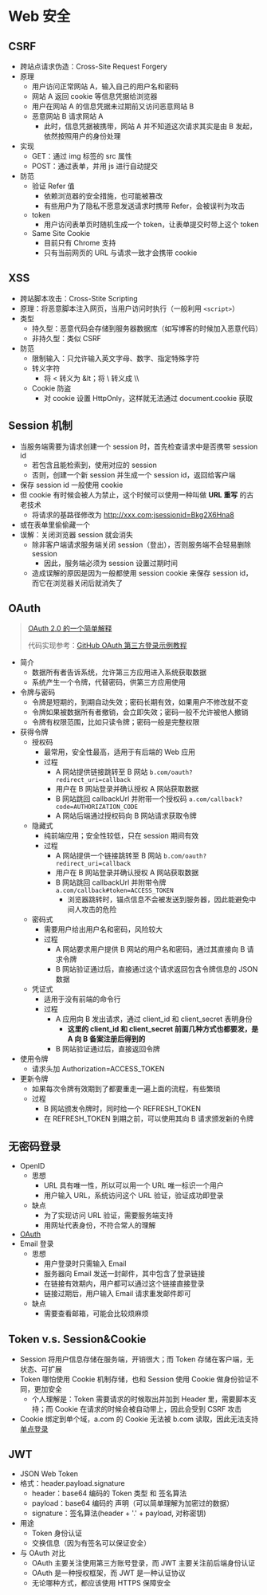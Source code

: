# Web 安全

## CSRF

- 跨站点请求伪造：Cross-Site Request Forgery
- 原理
  - 用户访问正常网站 A，输入自己的用户名和密码
  - 网站 A 返回 cookie 等信息凭据给浏览器
  - 用户在网站 A 的信息凭据未过期前又访问恶意网站 B
  - 恶意网站 B 请求网站 A
    - 此时，信息凭据被携带，网站 A 并不知道这次请求其实是由 B 发起，依然按照用户的身份处理
- 实现
  - GET：通过 img 标签的 src 属性
  - POST：通过表单，并用 js 进行自动提交
- 防范
  - 验证 Refer 值
    - 依赖浏览器的安全措施，也可能被篡改
    - 有些用户为了隐私不愿意发送请求时携带 Refer，会被误判为攻击
  - token
    - 用户访问表单页时随机生成一个 token，让表单提交时带上这个 token
  - Same Site Cookie
    - 目前只有 Chrome 支持
    - 只有当前网页的 URL 与请求一致才会携带 cookie

## XSS

- 跨站脚本攻击：Cross-Stite Scripting
- 原理：将恶意脚本注入网页，当用户访问时执行（一般利用 `<script>`）
- 类型
  - 持久型：恶意代码会存储到服务器数据库（如写博客的时候加入恶意代码）
  - 非持久型：类似 CSRF
- 防范
  - 限制输入：只允许输入英文字母、数字、指定特殊字符
  - 转义字符
    - 将 < 转义为 &lt；将 \ 转义成 \\\
  - Cookie 防盗
    - 对 cookie 设置 HttpOnly，这样就无法通过 document.cookie 获取

## Session 机制

- 当服务端需要为请求创建一个 session 时，首先检查请求中是否携带 session id
  - 若包含且能检索到，使用对应的 session
  - 否则，创建一个新 session 并生成一个 session id，返回给客户端
- 保存 session id 一般使用 cookie
- 但 cookie 有时候会被人为禁止，这个时候可以使用一种叫做 **URL 重写** 的古老技术
  - 将请求的基路径修改为 http://xxx.com;jsessionid=Bkg2X6Hna8
- 或在表单里偷偷藏一个 <input type="hidden" name="jsessionid" value="Bkg2X6Hna8">
- 误解：关闭浏览器 session 就会消失
  - 除非客户端请求服务端关闭 session（登出），否则服务端不会轻易删除 session
    - 因此，服务端必须为 session 设置过期时间
  - 造成误解的原因是因为一般都使用 session cookie 来保存 session id，而它在浏览器关闭后就消失了

## OAuth

> [OAuth 2.0 的一个简单解释](http://www.ruanyifeng.com/blog/2019/04/oauth_design.html)
>
> 代码实现参考：[GitHub OAuth 第三方登录示例教程](https://www.ruanyifeng.com/blog/2019/04/github-oauth.html)

- 简介
  - 数据所有者告诉系统，允许第三方应用进入系统获取数据
  - 系统产生一个令牌，代替密码，供第三方应用使用
- 令牌与密码
  - 令牌是短期的，到期自动失效；密码长期有效，如果用户不修改就不变
  - 令牌如果被数据所有者撤销，会立即失效；密码一般不允许被他人撤销
  - 令牌有权限范围，比如只读令牌；密码一般是完整权限
- 获得令牌
  - 授权码
    - 最常用，安全性最高，适用于有后端的 Web 应用
    - 过程
      - A 网站提供链接跳转至 B 网站 `b.com/oauth?redirect_uri=callback`
      - 用户在 B 网站登录并确认授权 A 网站获取数据
      - B 网站跳回 callbackUrl 并附带一个授权码 `a.com/callback?code=AUTHORIZATION_CODE`
      - A 网站后端通过授权码向 B 网站请求获取令牌
  - 隐藏式
    - 纯前端应用；安全性较低，只在 session 期间有效
    - 过程
      - A 网站提供一个链接跳转至 B 网站 `b.com/oauth?redirect_uri=callback`
      - 用户在 B 网站登录并确认授权 A 网站获取数据
      - B 网站跳回 callbackUrl 并附带令牌 `a.com/callback#token=ACCESS_TOKEN`
        - 浏览器跳转时，锚点信息不会被发送到服务器，因此能避免中间人攻击的危险
  - 密码式
    - 需要用户给出用户名和密码，风险较大
    - 过程
      - A 网站要求用户提供 B 网站的用户名和密码，通过其直接向 B 请求令牌
      - B 网站验证通过后，直接通过这个请求返回包含令牌信息的 JSON 数据
  - 凭证式
    - 适用于没有前端的命令行
    - 过程
      - A 应用向 B 发出请求，通过 client_id 和 client_secret 表明身份
        - **这里的 client_id 和 client_secret 前面几种方式也都要发，是 A 向 B 备案注册后得到的**
      - B 网站验证通过后，直接返回令牌
- 使用令牌
  - 请求头加 Authorization=ACCESS_TOKEN
- 更新令牌
  - 如果每次令牌有效期到了都要重走一遍上面的流程，有些繁琐
  - 过程
    - B 网站颁发令牌时，同时给一个 REFRESH_TOKEN
    - 在 REFRESH_TOKEN 到期之前，可以使用其向 B 请求颁发新的令牌

## 无密码登录

- OpenID
  - 思想
    - URL 具有唯一性，所以可以用一个 URL 唯一标识一个用户
    - 用户输入 URL，系统访问这个 URL 验证，验证成功即登录
  - 缺点
    - 为了实现访问 URL 验证，需要服务端支持
    - 用网址代表身份，不符合常人的理解
- [OAuth](##OAuth)
- Email 登录
  - 思想
    - 用户登录时只需输入 Email
    - 服务器向 Email 发送一封邮件，其中包含了登录链接
    - 在链接有效期内，用户都可以通过这个链接直接登录
    - 链接过期后，用户输入 Email 请求重发邮件即可
  - 缺点
    - 需要查看邮箱，可能会比较烦麻烦

## Token v.s. Session&Cookie

- Session 将用户信息存储在服务端，开销很大；而 Token 存储在客户端，无状态、可扩展
- Token 哪怕使用 Cookie 机制存储，也和 Session 使用 Cookie 做身份验证不同，更加安全
  - 个人理解是：Token 需要请求的时候取出并加到 Header 里，需要脚本支持；而 Cookie 在请求的时候会被自动带上，因此会受到 CSRF 攻击
- Cookie 绑定到单个域，a.com 的 Cookie 无法被 b.com 读取，因此无法支持 [单点登录](./企业方案.md)

## JWT

- JSON Web Token
- 格式：header.payload.signature
  - header：base64 编码的 Token 类型 和 签名算法
  - payload：base64 编码的 声明（可以简单理解为加密过的数据）
  - signature：签名算法(header + '.' + payload, 对称密钥)
- 用途
  - Token 身份认证
  - 交换信息（因为有签名可以保证安全）
- 与 OAuth 对比
  - OAuth 主要关注使用第三方账号登录，而 JWT 主要关注前后端身份认证
  - OAuth 是一种授权框架，而 JWT 是一种认证协议
  - 无论哪种方式，都应该使用 HTTPS 保障安全